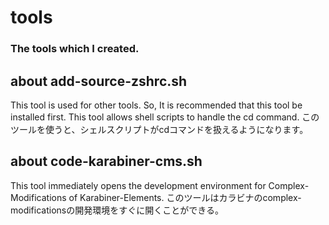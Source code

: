# tools
### The tools which I created.

## about add-source-zshrc.sh
This tool is used for other tools.
So, It is recommended that this tool be installed first.
This tool allows shell scripts to handle the cd command.
このツールを使うと、シェルスクリプトがcdコマンドを扱えるようになります。

## about code-karabiner-cms.sh
This tool immediately opens the development environment for Complex-Modifications of Karabiner-Elements.
このツールはカラビナのcomplex-modificationsの開発環境をすぐに開くことができる。
